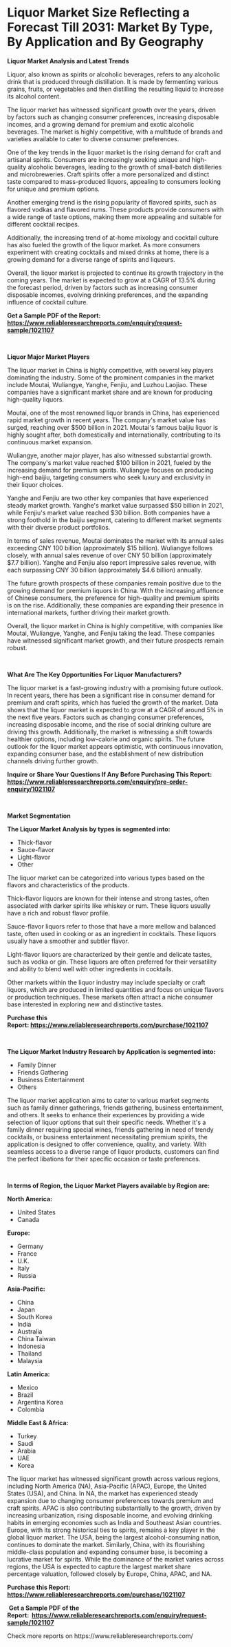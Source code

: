<p><h1>Liquor Market Size Reflecting a Forecast Till 2031: Market By Type, By Application and By Geography</h1></p><p><strong>Liquor Market Analysis and Latest Trends</strong></p>
<p><p>Liquor, also known as spirits or alcoholic beverages, refers to any alcoholic drink that is produced through distillation. It is made by fermenting various grains, fruits, or vegetables and then distilling the resulting liquid to increase its alcohol content.</p><p>The liquor market has witnessed significant growth over the years, driven by factors such as changing consumer preferences, increasing disposable incomes, and a growing demand for premium and exotic alcoholic beverages. The market is highly competitive, with a multitude of brands and varieties available to cater to diverse consumer preferences.</p><p>One of the key trends in the liquor market is the rising demand for craft and artisanal spirits. Consumers are increasingly seeking unique and high-quality alcoholic beverages, leading to the growth of small-batch distilleries and microbreweries. Craft spirits offer a more personalized and distinct taste compared to mass-produced liquors, appealing to consumers looking for unique and premium options.</p><p>Another emerging trend is the rising popularity of flavored spirits, such as flavored vodkas and flavored rums. These products provide consumers with a wide range of taste options, making them more appealing and suitable for different cocktail recipes.</p><p>Additionally, the increasing trend of at-home mixology and cocktail culture has also fueled the growth of the liquor market. As more consumers experiment with creating cocktails and mixed drinks at home, there is a growing demand for a diverse range of spirits and liqueurs.</p><p>Overall, the liquor market is projected to continue its growth trajectory in the coming years. The market is expected to grow at a CAGR of 13.5% during the forecast period, driven by factors such as increasing consumer disposable incomes, evolving drinking preferences, and the expanding influence of cocktail culture.</p></p>
<p><strong>Get a Sample PDF of the Report:&nbsp; <a href="https://www.reliableresearchreports.com/enquiry/request-sample/1021107">https://www.reliableresearchreports.com/enquiry/request-sample/1021107</a></strong></p>
<p>&nbsp;</p>
<p><strong>Liquor Major Market Players</strong></p>
<p><p>The liquor market in China is highly competitive, with several key players dominating the industry. Some of the prominent companies in the market include Moutai, Wuliangye, Yanghe, Fenjiu, and Luzhou Laojiao. These companies have a significant market share and are known for producing high-quality liquors.</p><p>Moutai, one of the most renowned liquor brands in China, has experienced rapid market growth in recent years. The company's market value has surged, reaching over $500 billion in 2021. Moutai's famous baijiu liquor is highly sought after, both domestically and internationally, contributing to its continuous market expansion.</p><p>Wuliangye, another major player, has also witnessed substantial growth. The company's market value reached $100 billion in 2021, fueled by the increasing demand for premium spirits. Wuliangye focuses on producing high-end baijiu, targeting consumers who seek luxury and exclusivity in their liquor choices.</p><p>Yanghe and Fenjiu are two other key companies that have experienced steady market growth. Yanghe's market value surpassed $50 billion in 2021, while Fenjiu's market value reached $30 billion. Both companies have a strong foothold in the baijiu segment, catering to different market segments with their diverse product portfolios.</p><p>In terms of sales revenue, Moutai dominates the market with its annual sales exceeding CNY 100 billion (approximately $15 billion). Wuliangye follows closely, with annual sales revenue of over CNY 50 billion (approximately $7.7 billion). Yanghe and Fenjiu also report impressive sales revenue, with each surpassing CNY 30 billion (approximately $4.6 billion) annually.</p><p>The future growth prospects of these companies remain positive due to the growing demand for premium liquors in China. With the increasing affluence of Chinese consumers, the preference for high-quality and premium spirits is on the rise. Additionally, these companies are expanding their presence in international markets, further driving their market growth.</p><p>Overall, the liquor market in China is highly competitive, with companies like Moutai, Wuliangye, Yanghe, and Fenjiu taking the lead. These companies have witnessed significant market growth, and their future prospects remain robust.</p></p>
<p>&nbsp;</p>
<p><strong>What Are The Key Opportunities For Liquor Manufacturers?</strong></p>
<p><p>The liquor market is a fast-growing industry with a promising future outlook. In recent years, there has been a significant rise in consumer demand for premium and craft spirits, which has fueled the growth of the market. Data shows that the liquor market is expected to grow at a CAGR of around 5% in the next five years. Factors such as changing consumer preferences, increasing disposable income, and the rise of social drinking culture are driving this growth. Additionally, the market is witnessing a shift towards healthier options, including low-calorie and organic spirits. The future outlook for the liquor market appears optimistic, with continuous innovation, expanding consumer base, and the establishment of new distribution channels driving further growth.</p></p>
<p><strong>Inquire or Share Your Questions If Any Before Purchasing This Report: <a href="https://www.reliableresearchreports.com/enquiry/pre-order-enquiry/1021107">https://www.reliableresearchreports.com/enquiry/pre-order-enquiry/1021107</a></strong></p>
<p>&nbsp;</p>
<p><strong>Market Segmentation</strong></p>
<p><strong>The Liquor Market Analysis by types is segmented into:</strong></p>
<p><ul><li>Thick-flavor</li><li>Sauce-flavor</li><li>Light-flavor</li><li>Other</li></ul></p>
<p><p>The liquor market can be categorized into various types based on the flavors and characteristics of the products. </p><p>Thick-flavor liquors are known for their intense and strong tastes, often associated with darker spirits like whiskey or rum. These liquors usually have a rich and robust flavor profile.</p><p>Sauce-flavor liquors refer to those that have a more mellow and balanced taste, often used in cooking or as an ingredient in cocktails. These liquors usually have a smoother and subtler flavor.</p><p>Light-flavor liquors are characterized by their gentle and delicate tastes, such as vodka or gin. These liquors are often preferred for their versatility and ability to blend well with other ingredients in cocktails.</p><p>Other markets within the liquor industry may include specialty or craft liquors, which are produced in limited quantities and focus on unique flavors or production techniques. These markets often attract a niche consumer base interested in exploring new and distinctive tastes.</p></p>
<p><strong>Purchase this Report:&nbsp;<a href="https://www.reliableresearchreports.com/purchase/1021107">https://www.reliableresearchreports.com/purchase/1021107</a></strong></p>
<p>&nbsp;</p>
<p><strong>The Liquor Market Industry Research by Application is segmented into:</strong></p>
<p><ul><li>Family Dinner</li><li>Friends Gathering</li><li>Business Entertainment</li><li>Others</li></ul></p>
<p><p>The liquor market application aims to cater to various market segments such as family dinner gatherings, friends gathering, business entertainment, and others. It seeks to enhance their experiences by providing a wide selection of liquor options that suit their specific needs. Whether it's a family dinner requiring special wines, friends gathering in need of trendy cocktails, or business entertainment necessitating premium spirits, the application is designed to offer convenience, quality, and variety. With seamless access to a diverse range of liquor products, customers can find the perfect libations for their specific occasion or taste preferences.</p></p>
<p>&nbsp;</p>
<p><strong>In terms of Region, the Liquor Market Players available by Region are:</strong></p>
<p>
    <p> <strong> North America: </strong>
        <ul>
            <li>United States</li>
            <li>Canada</li>
        </ul>
        </p> 
    <p> <strong> Europe: </strong>
        <ul>
            <li>Germany</li>
            <li>France</li>
            <li>U.K.</li>
            <li>Italy</li>
            <li>Russia</li>
        </ul>
        </p> 
    <p> <strong> Asia-Pacific: </strong>
        <ul>
            <li>China</li>
            <li>Japan</li>
            <li>South Korea</li>
            <li>India</li>
            <li>Australia</li>
            <li>China Taiwan</li>
            <li>Indonesia</li>
            <li>Thailand</li>
            <li>Malaysia</li>
        </ul>
        </p> 
    <p> <strong> Latin America: </strong>
        <ul>
            <li>Mexico</li>
            <li>Brazil</li>
            <li>Argentina Korea</li>
            <li>Colombia</li>
        </ul>
        </p> 
    <p> <strong> Middle East & Africa: </strong>
        <ul>
            <li>Turkey</li>
            <li>Saudi</li>
            <li>Arabia</li>
            <li>UAE</li>
            <li>Korea</li>
        </ul>
    </p>
    </p>
<p><p>The liquor market has witnessed significant growth across various regions, including North America (NA), Asia-Pacific (APAC), Europe, the United States (USA), and China. In NA, the market has experienced steady expansion due to changing consumer preferences towards premium and craft spirits. APAC is also contributing substantially to the growth, driven by increasing urbanization, rising disposable income, and evolving drinking habits in emerging economies such as India and Southeast Asian countries. Europe, with its strong historical ties to spirits, remains a key player in the global liquor market. The USA, being the largest alcohol-consuming nation, continues to dominate the market. Similarly, China, with its flourishing middle-class population and expanding consumer base, is becoming a lucrative market for spirits. While the dominance of the market varies across regions, the USA is expected to capture the largest market share percentage valuation, followed closely by Europe, China, APAC, and NA.</p></p>
<p><strong>Purchase this Report: <a href="https://www.reliableresearchreports.com/purchase/1021107">https://www.reliableresearchreports.com/purchase/1021107</a></strong></p>
<p>&nbsp;<strong>Get a Sample PDF of the Report:&nbsp;&nbsp;<a href="https://www.reliableresearchreports.com/enquiry/request-sample/1021107">https://www.reliableresearchreports.com/enquiry/request-sample/1021107</a></strong></p>
<p><strong></strong></p>
<p>Check more reports on https://www.reliableresearchreports.com/</p>
